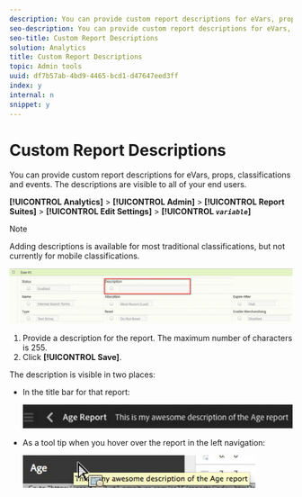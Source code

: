 ```yaml
---
description: You can provide custom report descriptions for eVars, props, classifications and events. The descriptions are visible to all of your end users.
seo-description: You can provide custom report descriptions for eVars, props, classifications and events. The descriptions are visible to all of your end users.
seo-title: Custom Report Descriptions
solution: Analytics
title: Custom Report Descriptions
topic: Admin tools
uuid: df7b57ab-4bd9-4465-bcd1-d47647eed3ff
index: y
internal: n
snippet: y
---
```


# Custom Report Descriptions

You can provide custom report descriptions for eVars, props, classifications and events. The descriptions are visible to all of your end users.

 **[!UICONTROL Analytics]** > **[!UICONTROL Admin]** > **[!UICONTROL Report Suites]** > **[!UICONTROL Edit Settings]** > **[!UICONTROL  *`variable`*]**

>[!NOTE]
>
>Adding descriptions is available for most traditional classifications, but not currently for mobile classifications.

![](assets/report_descriptions.png)

1. Provide a description for the report. The maximum number of characters is 255. 
1. Click **[!UICONTROL Save]**.

The description is visible in two places:

* In the title bar for that report:

  ![](assets/report_description_2.png)

* As a tool tip when you hover over the report in the left navigation:

  ![](assets/report_description_3.png)

